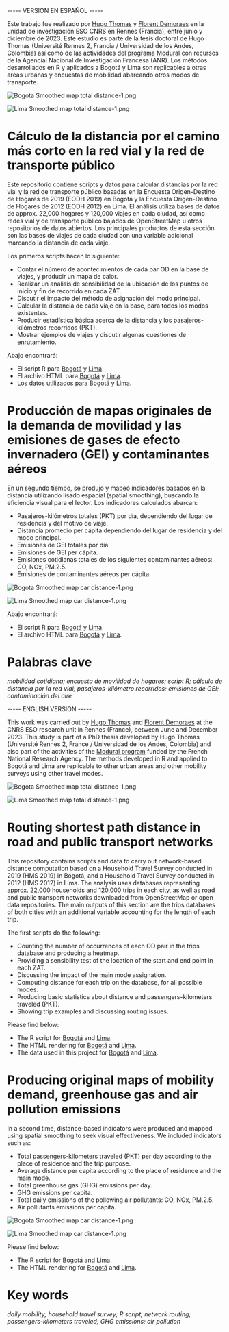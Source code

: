 ----- VERSION EN ESPAÑOL -----

Este trabajo fue realizado por [Hugo Thomas](https://perso.univ-rennes2.fr/hugo.thomas) y [Florent Demoraes](https://perso.univ-rennes2.fr/florent.demoraes) en la unidad de investigación ESO CNRS en Rennes (Francia), entre junio y diciembre de 2023. Este estudio es parte de la tesis doctoral de Hugo Thomas (Université Rennes 2, Francia / Universidad de los Andes, Colombia) así como de las actividades del [programa Modural](https://modural.hypotheses.org/le-projet-modural/el-proyecto) con recursos de la Agencial Nacional de Investigación Francesa (ANR). Los métodos desarrollados en R y aplicados a Bogotá y Lima son replicables a otras areas urbanas y encuestas de mobilidad abarcando otros modos de transporte.

![Bogota Smoothed map total distance-1.png](https://github.com/ESO-Rennes/Network_Routing_Mapping/blob/main/Bogota%20Smoothed%20map%20total%20distance-1.png)

![Lima Smoothed map total distance-1.png](https://github.com/ESO-Rennes/Network_Routing_Mapping/blob/main/Lima%20Smoothed%20map%20total%20distance-1.png)

# Cálculo de la distancia por el camino más corto en la red vial y la red de transporte público

Este repositorio contiene scripts y datos para calcular distancias por la red vial y la red de transporte público basadas en la Encuesta Origen-Destino de Hogares de 2019 (EODH 2019) en Bogotá y la Encuesta Origen-Destino de Hogares de 2012 (EODH 2012) en Lima. El análisis utiliza bases de datos de approx. 22,000 hogares y 120,000 viajes en cada ciudad, así como redes vial y de transporte público bajados de OpenStreetMap u otros repositorios de datos abiertos. Los principales productos de esta sección son las bases de viajes de cada ciudad con una variable adicional marcando la distancia de cada viaje.

Los primeros scripts hacen lo siguiente:

* Contar el número de acontecimientos de cada par OD en la base de viajes, y producir un mapa de calor.
* Realizar un análisis de sensibilidad de la ubicación de los puntos de inicio y fin de recorrido en cada ZAT.
* Discutir el impacto del método de asignación del modo principal.
* Calcular la distancia de cada viaje en la base, para todos los modos existentes.
* Producir estadística básica acerca de la distancia y los pasajeros-kilómetros recorridos (PKT).
* Mostrar ejemplos de viajes y discutir algunas cuestiones de enrutamiento.

Abajo encontrará:

* El script R para [Bogotá](Bogota_Routing_Distance_4.Rmd) y [Lima](Lima_Routing_Distance_v2.Rmd).
* El archivo HTML para [Bogotá](https://htmlpreview.github.io/?https://github.com/ESO-Rennes/Network_Routing_Mapping/blob/main/Bogota_Routing_Distance_4.html) y [Lima](https://htmlpreview.github.io/?https://github.com/ESO-Rennes/Network_Routing_Mapping/blob/main/Lima_Routing_Distance_v2.html).
* Los datos utilizados para [Bogotá](https://bit.ly/42mtehp) y [Lima](https://bit.ly/3Ou7fzh).

# Producción de mapas originales de la demanda de movilidad y las emisiones de gases de efecto invernadero (GEI) y contaminantes aéreos

En un segundo tiempo, se produjo y mapeó indicadores basados en la distancia utilizando lisado espacial (spatial smoothing), buscando la eficiencia visual para el lector. Los indicadores calculados abarcan:

* Pasajeros-kilómetros totales (PKT) por día, dependiendo del lugar de residencia y del motivo de viaje.
* Distancia promedio per cápita dependiendo del lugar de residencia y del modo principal.
* Emisiones de GEI totales por día.
* Emisiones de GEI per cápita.
* Emisiones cotidianas totales de los siguientes contaminantes aéreos: CO, NOx, PM.2.5.
* Emisiones de contaminantes aéreos per cápita.

![Bogota Smoothed map car distance-1.png](https://github.com/ESO-Rennes/Network_Routing_Mapping/blob/main/Bogota%20Smoothed%20map%20car%20distance-1.png)

![Lima Smoothed map car distance-1.png](https://github.com/ESO-Rennes/Network_Routing_Mapping/blob/main/Lima%20Smoothed%20map%20car%20distance-1.png)

Abajo encontrará:
* El script R para [Bogotá](Bogota_Distance_Mapping_EN.Rmd) y [Lima](Lima_Distance_Mapping_EN.Rmd).
* El archivo HTML para [Bogotá](https://htmlpreview.github.io/?https://github.com/ESO-Rennes/Network_Routing_Mapping/blob/main/Bogota_Distance_Mapping_EN.html) y [Lima](https://htmlpreview.github.io/?https://github.com/ESO-Rennes/Network_Routing_Mapping/blob/main/Lima_Distance_Mapping_EN.html).


# Palabras clave

_mobilidad cotidiana; encuesta de movilidad de hogares; script R; cálculo de distancia por la red vial; pasajeros-kilómetro recorridos; emisiones de GEI; contaminación del aire_

----- ENGLISH VERSION -----

This work was carried out by [Hugo Thomas](https://perso.univ-rennes2.fr/hugo.thomas) and [Florent Demoraes](https://perso.univ-rennes2.fr/florent.demoraes) at the CNRS ESO research unit in Rennes (France), between June and December 2023. This study is part of a PhD thesis developed by Hugo Thomas (Université Rennes 2, France / Universidad de los Andes, Colombia) and also part of the activities of the [Modural program](https://modural.hypotheses.org/le-projet) funded by the French National Research Agency. The methods developed in R and applied to Bogotá and Lima are replicable to other urban areas and other mobility surveys using other travel modes.

![Bogota Smoothed map total distance-1.png](https://github.com/ESO-Rennes/Network_Routing_Mapping/blob/main/Bogota%20Smoothed%20map%20total%20distance-1.png)

![Lima Smoothed map total distance-1.png](https://github.com/ESO-Rennes/Network_Routing_Mapping/blob/main/Lima%20Smoothed%20map%20total%20distance-1.png)

# Routing shortest path distance in road and public transport networks

This repository contains scripts and data to carry out network-based distance computation based on a Household Travel Survey conducted in 2019 (HMS 2019) in Bogotá, and a Household Travel Survey conducted in 2012 (HMS 2012) in Lima. The analysis uses databases representing approx. 22,000 households and 120,000 trips in each city, as well as road and public transport networks downloaded from OpenStreetMap or open data repositories. The main outputs of this section are the trips databases of both cities with an additional variable accounting for the length of  each trip. 

The first scripts do the following:

* Counting the number of occurrences of each OD pair in the trips database and producing a heatmap.
* Providing a sensibility test of the location of the start and end point in each ZAT.
* Discussing the impact of the main mode assignation.
* Computing distance for each trip on the database, for all possible modes.
* Producing basic statistics about distance and passengers-kilometers traveled (PKT).
* Showing trip examples and discussing routing issues.

Please find below:

* The R script for [Bogotá](Bogota_Routing_Distance_4.Rmd) and [Lima](Lima_Routing_Distance_v2.Rmd).
* The HTML rendering for [Bogotá](https://htmlpreview.github.io/?https://github.com/ESO-Rennes/Network_Routing_Mapping/blob/main/Bogota_Routing_Distance_4.html) and [Lima](https://htmlpreview.github.io/?https://github.com/ESO-Rennes/Network_Routing_Mapping/blob/main/Lima_Routing_Distance_v2.html).
* The data used in this project for [Bogotá](https://bit.ly/42mtehp) and [Lima](https://bit.ly/3Ou7fzh).

# Producing original maps of mobility demand, greenhouse gas and air pollution emissions

In a second time, distance-based indicators were produced and mapped using spatial smoothing to seek visual effectiveness. We included indicators such as:

* Total passengers-kilometers traveled (PKT) per day according to the place of residence and the trip purpose.
* Average distance per capita according to the place of residence and the main mode.
* Total greenhouse gas (GHG) emissions per day.
* GHG emissions per capita.
* Total daily emissions of the pollowing air pollutants: CO, NOx, PM.2.5.
* Air pollutants emissions per capita.

![Bogota Smoothed map car distance-1.png](https://github.com/ESO-Rennes/Network_Routing_Mapping/blob/main/Bogota%20Smoothed%20map%20car%20distance-1.png)

![Lima Smoothed map car distance-1.png](https://github.com/ESO-Rennes/Network_Routing_Mapping/blob/main/Lima%20Smoothed%20map%20car%20distance-1.png)

 Please find below:
* The R script for [Bogotá](Bogota_Distance_Mapping_EN.Rmd) and [Lima](Lima_Distance_Mapping_EN.Rmd).
* The HTML rendering for [Bogotá](https://htmlpreview.github.io/?https://github.com/ESO-Rennes/Network_Routing_Mapping/blob/main/Bogota_Distance_Mapping_EN.html) and [Lima](https://htmlpreview.github.io/?https://github.com/ESO-Rennes/Network_Routing_Mapping/blob/main/Lima_Distance_Mapping_EN.html).


  
# Key words

_daily mobility; household travel survey; R script; network routing; passengers-kilometers traveled; GHG emissions; air pollution_

